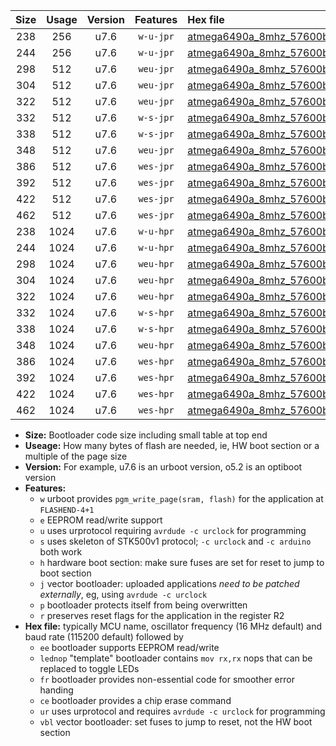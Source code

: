 |Size|Usage|Version|Features|Hex file|
|:-:|:-:|:-:|:-:|:--|
|238|256|u7.6|`w-u-jpr`|[atmega6490a_8mhz_57600bps_ur_vbl.hex](https://raw.githubusercontent.com/stefanrueger/urboot/main/atmega6490a_8mhz_57600bps_ur_vbl.hex)|
|244|256|u7.6|`w-u-jpr`|[atmega6490a_8mhz_57600bps_lednop_ur_vbl.hex](https://raw.githubusercontent.com/stefanrueger/urboot/main/atmega6490a_8mhz_57600bps_lednop_ur_vbl.hex)|
|298|512|u7.6|`weu-jpr`|[atmega6490a_8mhz_57600bps_ee_ur_vbl.hex](https://raw.githubusercontent.com/stefanrueger/urboot/main/atmega6490a_8mhz_57600bps_ee_ur_vbl.hex)|
|304|512|u7.6|`weu-jpr`|[atmega6490a_8mhz_57600bps_ee_lednop_ur_vbl.hex](https://raw.githubusercontent.com/stefanrueger/urboot/main/atmega6490a_8mhz_57600bps_ee_lednop_ur_vbl.hex)|
|322|512|u7.6|`weu-jpr`|[atmega6490a_8mhz_57600bps_ee_lednop_fr_ur_vbl.hex](https://raw.githubusercontent.com/stefanrueger/urboot/main/atmega6490a_8mhz_57600bps_ee_lednop_fr_ur_vbl.hex)|
|332|512|u7.6|`w-s-jpr`|[atmega6490a_8mhz_57600bps_vbl.hex](https://raw.githubusercontent.com/stefanrueger/urboot/main/atmega6490a_8mhz_57600bps_vbl.hex)|
|338|512|u7.6|`w-s-jpr`|[atmega6490a_8mhz_57600bps_lednop_vbl.hex](https://raw.githubusercontent.com/stefanrueger/urboot/main/atmega6490a_8mhz_57600bps_lednop_vbl.hex)|
|348|512|u7.6|`weu-jpr`|[atmega6490a_8mhz_57600bps_ee_lednop_fr_ce_ur_vbl.hex](https://raw.githubusercontent.com/stefanrueger/urboot/main/atmega6490a_8mhz_57600bps_ee_lednop_fr_ce_ur_vbl.hex)|
|386|512|u7.6|`wes-jpr`|[atmega6490a_8mhz_57600bps_ee_vbl.hex](https://raw.githubusercontent.com/stefanrueger/urboot/main/atmega6490a_8mhz_57600bps_ee_vbl.hex)|
|392|512|u7.6|`wes-jpr`|[atmega6490a_8mhz_57600bps_ee_lednop_vbl.hex](https://raw.githubusercontent.com/stefanrueger/urboot/main/atmega6490a_8mhz_57600bps_ee_lednop_vbl.hex)|
|422|512|u7.6|`wes-jpr`|[atmega6490a_8mhz_57600bps_ee_lednop_fr_vbl.hex](https://raw.githubusercontent.com/stefanrueger/urboot/main/atmega6490a_8mhz_57600bps_ee_lednop_fr_vbl.hex)|
|462|512|u7.6|`wes-jpr`|[atmega6490a_8mhz_57600bps_ee_lednop_fr_ce_vbl.hex](https://raw.githubusercontent.com/stefanrueger/urboot/main/atmega6490a_8mhz_57600bps_ee_lednop_fr_ce_vbl.hex)|
|238|1024|u7.6|`w-u-hpr`|[atmega6490a_8mhz_57600bps_ur.hex](https://raw.githubusercontent.com/stefanrueger/urboot/main/atmega6490a_8mhz_57600bps_ur.hex)|
|244|1024|u7.6|`w-u-hpr`|[atmega6490a_8mhz_57600bps_lednop_ur.hex](https://raw.githubusercontent.com/stefanrueger/urboot/main/atmega6490a_8mhz_57600bps_lednop_ur.hex)|
|298|1024|u7.6|`weu-hpr`|[atmega6490a_8mhz_57600bps_ee_ur.hex](https://raw.githubusercontent.com/stefanrueger/urboot/main/atmega6490a_8mhz_57600bps_ee_ur.hex)|
|304|1024|u7.6|`weu-hpr`|[atmega6490a_8mhz_57600bps_ee_lednop_ur.hex](https://raw.githubusercontent.com/stefanrueger/urboot/main/atmega6490a_8mhz_57600bps_ee_lednop_ur.hex)|
|322|1024|u7.6|`weu-hpr`|[atmega6490a_8mhz_57600bps_ee_lednop_fr_ur.hex](https://raw.githubusercontent.com/stefanrueger/urboot/main/atmega6490a_8mhz_57600bps_ee_lednop_fr_ur.hex)|
|332|1024|u7.6|`w-s-hpr`|[atmega6490a_8mhz_57600bps.hex](https://raw.githubusercontent.com/stefanrueger/urboot/main/atmega6490a_8mhz_57600bps.hex)|
|338|1024|u7.6|`w-s-hpr`|[atmega6490a_8mhz_57600bps_lednop.hex](https://raw.githubusercontent.com/stefanrueger/urboot/main/atmega6490a_8mhz_57600bps_lednop.hex)|
|348|1024|u7.6|`weu-hpr`|[atmega6490a_8mhz_57600bps_ee_lednop_fr_ce_ur.hex](https://raw.githubusercontent.com/stefanrueger/urboot/main/atmega6490a_8mhz_57600bps_ee_lednop_fr_ce_ur.hex)|
|386|1024|u7.6|`wes-hpr`|[atmega6490a_8mhz_57600bps_ee.hex](https://raw.githubusercontent.com/stefanrueger/urboot/main/atmega6490a_8mhz_57600bps_ee.hex)|
|392|1024|u7.6|`wes-hpr`|[atmega6490a_8mhz_57600bps_ee_lednop.hex](https://raw.githubusercontent.com/stefanrueger/urboot/main/atmega6490a_8mhz_57600bps_ee_lednop.hex)|
|422|1024|u7.6|`wes-hpr`|[atmega6490a_8mhz_57600bps_ee_lednop_fr.hex](https://raw.githubusercontent.com/stefanrueger/urboot/main/atmega6490a_8mhz_57600bps_ee_lednop_fr.hex)|
|462|1024|u7.6|`wes-hpr`|[atmega6490a_8mhz_57600bps_ee_lednop_fr_ce.hex](https://raw.githubusercontent.com/stefanrueger/urboot/main/atmega6490a_8mhz_57600bps_ee_lednop_fr_ce.hex)|

- **Size:** Bootloader code size including small table at top end
- **Useage:** How many bytes of flash are needed, ie, HW boot section or a multiple of the page size
- **Version:** For example, u7.6 is an urboot version, o5.2 is an optiboot version
- **Features:**
  + `w` urboot provides `pgm_write_page(sram, flash)` for the application at `FLASHEND-4+1`
  + `e` EEPROM read/write support
  + `u` uses urprotocol requiring `avrdude -c urclock` for programming
  + `s` uses skeleton of STK500v1 protocol; `-c urclock` and `-c arduino` both work
  + `h` hardware boot section: make sure fuses are set for reset to jump to boot section
  + `j` vector bootloader: uploaded applications *need to be patched externally*, eg, using `avrdude -c urclock`
  + `p` bootloader protects itself from being overwritten
  + `r` preserves reset flags for the application in the register R2
- **Hex file:** typically MCU name, oscillator frequency (16 MHz default) and baud rate (115200 default) followed by
  + `ee` bootloader supports EEPROM read/write
  + `lednop` "template" bootloader contains `mov rx,rx` nops that can be replaced to toggle LEDs
  + `fr` bootloader provides non-essential code for smoother error handing
  + `ce` bootloader provides a chip erase command
  + `ur` uses urprotocol and requires `avrdude -c urclock` for programming
  + `vbl` vector bootloader: set fuses to jump to reset, not the HW boot section
